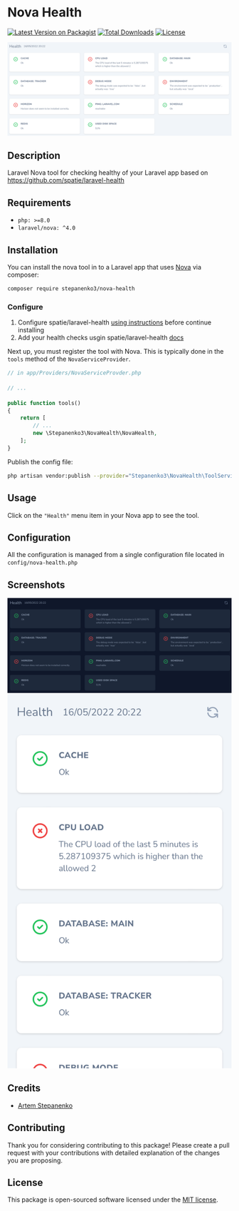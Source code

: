 # Nova Health

[![Latest Version on Packagist](https://img.shields.io/packagist/v/stepanenko3/nova-health.svg?style=flat-square)](https://packagist.org/packages/stepanenko3/nova-health)
[![Total Downloads](https://img.shields.io/packagist/dt/stepanenko3/nova-health.svg?style=flat-square)](https://packagist.org/packages/stepanenko3/nova-health)
[![License](https://poser.pugx.org/stepanenko3/nova-health/license)](https://packagist.org/packages/stepanenko3/nova-health)

![screenshot of tool](screenshots/tool.png)

## Description

Laravel Nova tool for checking healthy of your Laravel app based on https://github.com/spatie/laravel-health

## Requirements

- `php: >=8.0`
- `laravel/nova: ^4.0`

## Installation

You can install the nova tool in to a Laravel app that uses [Nova](https://nova.laravel.com) via composer:

```bash
composer require stepanenko3/nova-health
```

### Configure

1. Configure spatie/laravel-health [using instructions](https://spatie.be/docs/laravel-health/v1/installation-setup) before continue installing
2. Add your health checks usgin spatie/laravel-health [docs](https://spatie.be/docs/laravel-health/v1/basic-usage/registering-your-first-check)

Next up, you must register the tool with Nova. This is typically done in the `tools` method of the `NovaServiceProvider`.

```php
// in app/Providers/NovaServiceProvder.php

// ...

public function tools()
{
    return [
        // ...
        new \Stepanenko3\NovaHealth\NovaHealth,
    ];
}
```

Publish the config file:

``` bash
php artisan vendor:publish --provider="Stepanenko3\NovaHealth\ToolServiceProvider"
```

## Usage

Click on the `"Health"` menu item in your Nova app to see the tool.

## Configuration

All the configuration is managed from a single configuration file located in `config/nova-health.php`

## Screenshots

![screenshot of tool](screenshots/tool-dark.png)
![screenshot of tool](screenshots/tool-mobile.png)

## Credits

- [Artem Stepanenko](https://github.com/stepanenko3)

## Contributing

Thank you for considering contributing to this package! Please create a pull request with your contributions with detailed explanation of the changes you are proposing.

## License

This package is open-sourced software licensed under the [MIT license](LICENSE.md).
